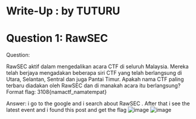 # Write-Up : by TUTURU
# Question 1: RawSEC

Question:

RawSEC aktif dalam mengedalikan acara CTF di seluruh Malaysia. Mereka telah berjaya mengadakan beberapa siri CTF yang telah berlangsung di Utara, Selantan, Sentral dan juga Pantai Timur. Apakah nama CTF paling terbaru diadakan oleh RawSEC dan di manakah acara itu berlangsung? Format flag: 3108{namactf_namatempat}

Answer: i go to the google and i search about RawSEC . After that i see the latest event and i found this post and get the flag
![image](https://github.com/user-attachments/assets/65a23a51-53f5-4295-b4f6-7ea0150a5252)
![image](https://github.com/user-attachments/assets/8a2c0136-aa86-415c-8e83-146a95108ef6)

